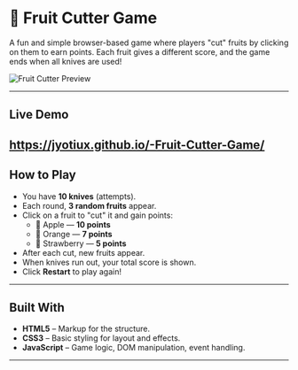 # 🍎 Fruit Cutter Game

A fun and simple browser-based game where players "cut" fruits by clicking on them to earn points. Each fruit gives a different score, and the game ends when all knives are used!

![Fruit Cutter Preview](https://github.com/user-attachments/assets/d08fbc71-426f-4a0a-9516-06a634b35d48)


---

##  Live Demo

https://jyotiux.github.io/-Fruit-Cutter-Game/
---

##  How to Play

- You have **10 knives** (attempts).
- Each round, **3 random fruits** appear.
- Click on a fruit to "cut" it and gain points:
  - 🍎 Apple — **10 points**
  - 🍊 Orange — **7 points**
  - 🍓 Strawberry — **5 points**
- After each cut, new fruits appear.
- When knives run out, your total score is shown.
- Click **Restart** to play again!

---

##  Built With

- **HTML5** – Markup for the structure.
- **CSS3** – Basic styling for layout and effects.
- **JavaScript** – Game logic, DOM manipulation, event handling.

---


